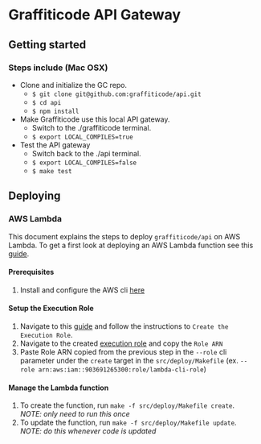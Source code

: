 # Graffiticode API Gateway

## Getting started

### Steps include (Mac OSX)

* Clone and initialize the GC repo.
  * `$ git clone git@github.com:graffiticode/api.git`
  * `$ cd api`
  * `$ npm install`
* Make Graffiticode use this local API gateway.
  * Switch to the ./graffiticode terminal.
  * `$ export LOCAL_COMPILES=true`
* Test the API gateway
  * Switch back to the ./api terminal.
  * `$ export LOCAL_COMPILES=false`
  * `$ make test`

## Deploying

### AWS Lambda
This document explains the steps to deploy `graffiticode/api` on AWS Lambda. To
get a first look at deploying an AWS Lambda function see this
[guide](https://docs.aws.amazon.com/lambda/latest/dg/with-userapp.html).

#### Prerequisites
1. Install and configure the AWS cli [here](https://docs.aws.amazon.com/cli/latest/userguide/cli-chap-install.html)

#### Setup the Execution Role
1. Navigate to this [guide](https://docs.aws.amazon.com/lambda/latest/dg/with-userapp.html)
and follow the instructions to `Create the Execution Role`.
1. Navigate to the created [execution role](https://console.aws.amazon.com/iam/home#/roles/lambda-cli-role)
and copy the `Role ARN`
1. Paste Role ARN copied from the previous step in the `--role` cli parameter
under the `create` target in the `src/deploy/Makefile`
(ex. `--role arn:aws:iam::903691265300:role/lambda-cli-role`)

#### Manage the Lambda function
1. To create the function, run `make -f src/deploy/Makefile create`. <br />
   _NOTE: only need to run this once_
1. To update the function, run `make -f src/deploy/Makefile update`. <br />
   _NOTE: do this whenever code is updated_